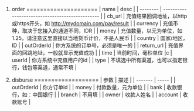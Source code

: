 1. order
=====================
| name | desc |
| -------- | ----------------------------------------------- |
| cb_url   | 充值结果回调地址，以http或https开头，如 http://mydomain.com/pay/result |
| currency | 充值币种，取决于您接入的通道不同，IDR |
| money    | 充值数量，以元为单位，如 1.25，请注意这里直接以当地货币计价，不是人民币 |
| country  | 国家/地区，ID |
| outOrderId 	| 你方系统的订单号，必须是唯一的 |
| return_url 	| 充值界面的回跳地址，一般就显示充值成功 |
| time 	| 当前时间，毫秒单位 |c
| userId 	| 你方系统中充值用户的id |
| type 	| 不填选中所有渠道，也可以指定银行，钱包等渠道，通常不填 |

2. disburse
=================== 
| 参数 | 描述 |
| ------- | ----- |
| outOrderId | 你方订单id |
| money | 付款数量，元为单位 |
| bank  | 收款银行，如：中国银行 |
| branch | 不用填  |
| owner | 收款人姓名 |
| account | 收款账号 |
